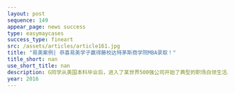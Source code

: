 ```yaml
---
layout: post
sequence: 149
appear_page: news success
type: easymaycases
success_type: fineart
src: /assets/articles/article161.jpg
title: "易美案例| 恭喜易美学子赢得藤校达特茅斯商学院MBA录取！"
title_short: nan
use_short_title: nan
description: G同学从美国本科毕业后，进入了某世界500强公司开始了典型的职场白领生活。在工作渐渐稳定之后，喜欢不断挑战自己的G同学还和朋友一起组建了团队创业。然而，管理知识的匮乏让G同学的创业历程艰难重重，日常工作中的瓶颈也让G同学深感困顿。为了寻求人生的突破，G同学决定申请MBA项目，全面提升自己。
year: 2016
---
```


